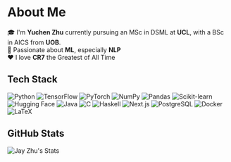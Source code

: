 # About Me

🎓 I'm **Yuchen Zhu** currently pursuing an MSc in DSML at **UCL**, with a BSc in AICS from **UOB**.  
🤖 Passionate about **ML**, especially **NLP**  
❤️ I love **CR7** the Greatest of All Time

## Tech Stack

![Python](https://img.shields.io/badge/Python-3776AB?logo=python&logoColor=fff)
![TensorFlow](https://img.shields.io/badge/TensorFlow-FF6F00?logo=tensorflow&logoColor=fff)
![PyTorch](https://img.shields.io/badge/PyTorch-ee4c2c?logo=pytorch&logoColor=white)
![NumPy](https://img.shields.io/badge/NumPy-4DABCF?logo=numpy&logoColor=fff)
![Pandas](https://img.shields.io/badge/Pandas-150458?logo=pandas&logoColor=fff)
![Scikit-learn](https://img.shields.io/badge/Scikit--Learn-F7931E?logo=scikit-learn&logoColor=white)
![Hugging Face](https://img.shields.io/badge/HuggingFace-FFD21F?logo=huggingface&logoColor=000)
![Java](https://img.shields.io/badge/Java-%23ED8B00.svg?logo=openjdk&logoColor=white)
![C](https://img.shields.io/badge/C-00599C?logo=c&logoColor=white)
![Haskell](https://img.shields.io/badge/Haskell-5D4F85?logo=haskell&logoColor=white)
![Next.js](https://img.shields.io/badge/Next.js-black?logo=next.js&logoColor=white)
![PostgreSQL](https://img.shields.io/badge/PostgreSQL-316192?logo=postgresql&logoColor=white)
![Docker](https://img.shields.io/badge/Docker-2496ED?logo=docker&logoColor=fff)
![LaTeX](https://img.shields.io/badge/LaTeX-008080?logo=latex&logoColor=white)


## GitHub Stats

![Jay Zhu's Stats](https://github-readme-stats.vercel.app/api?username=JayHeart03&theme=tokyonight&show_icons=true&hide_border=false)



